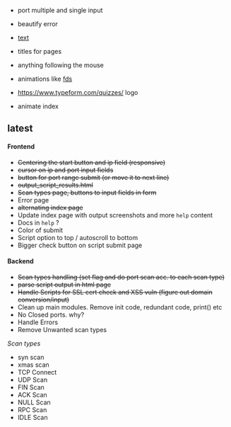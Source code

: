 -   port multiple and single input
-   beautify error
-   [text](https://www.youtube.com/watch?v=eVwH3VL1EsA)
-   titles for pages

-   anything following the mouse
-   animations like [fds](https://www.mentimeter.com/features/quiz-presentations)
-   https://www.typeform.com/quizzes/ logo
-   animate index

## latest

#### Frontend

-   ~~Centering the start button and ip field (responsive)~~
-   ~~cursor on ip and port input fields~~
-   ~~button for port range submit (or move it to next line)~~
-   ~~output_script_results.html~~
-   ~~Scan types page, buttons to input fields in form~~
-   Error page
-   ~~alternating index page~~
-	Update index page with output screenshots and more `help` content
-	Docs in `help` ?
-	Color of submit
-	Script option to top / autoscroll to bottom
-	Bigger check button on script submit page

#### Backend

-   ~~Scan types handling (set flag and do port scan acc. to each scan type)~~
-   ~~parse script output in html page~~
-   ~~Handle Scripts for SSL cert check and XSS vuln (figure out domain conversion/input)~~ 
-   Clean up main modules. Remove init code, redundant code, print() etc
-	No Closed ports. why?
-	Handle Errors
-	Remove Unwanted scan types

_Scan types_

-   syn scan
-   xmas scan
-   TCP Connect
-   UDP Scan
-   FIN Scan
-   ACK Scan
-   NULL Scan
-   RPC Scan
-   IDLE Scan
